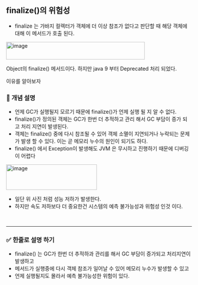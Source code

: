 ## finalize()의 위험성
- finalize 는 가바지 컬렉터가 객체에 더 이상 참조가 없다고 판단할 때 해당 객체에 대해 이 메서드가 호출 된다. 
<img width="376" height="48" alt="image" src="https://github.com/user-attachments/assets/a3a4da51-7023-47bf-8d3f-4e7ee8141867" />

Object의 finalize() 메서드이다. 하지만 java 9 부터 Deprecated 처리 되었다. 

이유를 알아보자 

### 🧠 개념 설명

- 언제 GC가 실행될지 모르기 때문에 finalize()가 언제 실행 될 지 알 수 없다.
- finalize()가 정의된 객체는 GC가 한번 더 추적하고 관리 해서 GC 부담이 증가 되고 처리 지연이 발생된다.
- 객체는 finalize() 중에 다시 참조될 수 있어 객체 소멸이 지연되거나 누락되는 문제가 발생 할 수 있다. 이는 곧 메모리 누수의 원인이 되기도 하다.
- finalize() 에서 Exception이 발생해도 JVM 은 무시하고 진행하기 때문에 디버깅이 어렵다

<img width="246" height="69" alt="image" src="https://github.com/user-attachments/assets/90933aa2-f7ac-4a8a-a265-655628dd737d" />

- 일단 위 사진 처럼 성능 저하가 발생한다.
- 하지만 속도 저하보다 더 중요한건 시스템의 예측 불가능성과 위험성 인것 이다. 


<br/>

---
### ✅ 한줄로 설명 하기

- finalize() 는 GC가 한번 더 추적하과 관리를 해서 GC 부담이 증가되고 처리지연이 발생하고
- 메서드가 실행중에 다시 객체 참조가 일어날 수 있어 메모리 누수가 발생할 수 있고
- 언제 실행될지도 몰라서 예측 불가능성한 위험이 있다.
